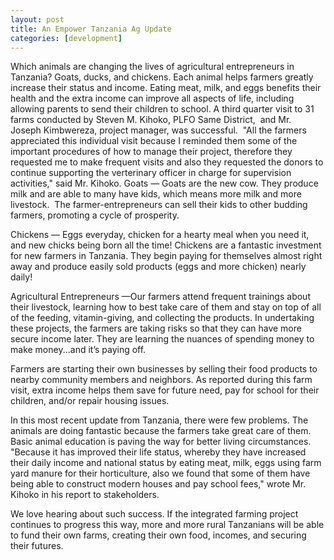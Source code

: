 ```yaml
---
layout: post
title: An Empower Tanzania Ag Update
categories: [development]
---
```


Which animals are changing the lives of agricultural entrepreneurs in Tanzania? Goats, ducks, and chickens. Each animal helps farmers greatly increase their status and income. Eating meat, milk, and eggs benefits their health and the extra income can improve all aspects of life, including allowing parents to send their children to school. A third quarter visit to 31 farms conducted by Steven M. Kihoko, PLFO Same District,  and Mr. Joseph Kimbwereza, project manager, was successful. 
"All the farmers appreciated this individual visit because I reminded them some of the important procedures of how to manage their project, therefore they requested me to make frequent visits and also they requested the donors to continue supporting the verterinary officer in charge for supervision activities," said Mr. Kihoko.
Goats — Goats are the new cow. They produce milk and are able to many have kids, which means more milk and more livestock.  The farmer-entrepreneurs can sell their kids to other budding farmers, promoting a cycle of prosperity.

Chickens — Eggs everyday, chicken for a hearty meal when you need it, and new chicks being born all the time! Chickens are a fantastic investment for new farmers in Tanzania. They begin paying for themselves almost right away and produce easily sold products (eggs and more chicken) nearly daily! 

Agricultural Entrepreneurs —Our farmers attend frequent trainings about their livestock, learning how to best take care of them and stay on top of all of the feeding, vitamin-giving, and collecting the products. In undertaking these projects, the farmers are taking risks so that they can have more secure income later. They are learning the nuances of spending money to make money...and it’s paying off. 



Farmers are starting their own businesses by selling their food products to nearby community members and neighbors. As reported during this farm visit, extra income helps them save for future need, pay for school for their children, and/or repair housing issues.

In this most recent update from Tanzania, there were few problems. The animals are doing fantastic because the farmers take great care of them. Basic animal education is paving the way for better living circumstances. 
"Because it has improved their life status, whereby they have increased their daily income and national status by eating meat, milk, eggs using farm yard manure for their horticulture, also we found that some of them have being able to construct modern houses and pay school fees," wrote Mr. Kihoko in his report to stakeholders.

We love hearing about such success. If the integrated farming project continues to progress this way, more and more rural Tanzanians will be able to fund their own farms, creating their own food, incomes, and securing their futures.
